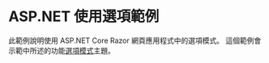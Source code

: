 # <a name="aspnet-using-options-sample"></a>ASP.NET 使用選項範例

此範例說明使用 ASP.NET Core Razor 網頁應用程式中的選項模式。 這個範例會示範中所述的功能[選項模式](https://docs.microsoft.com/aspnet/core/fundamentals/configuration/options)主題。
